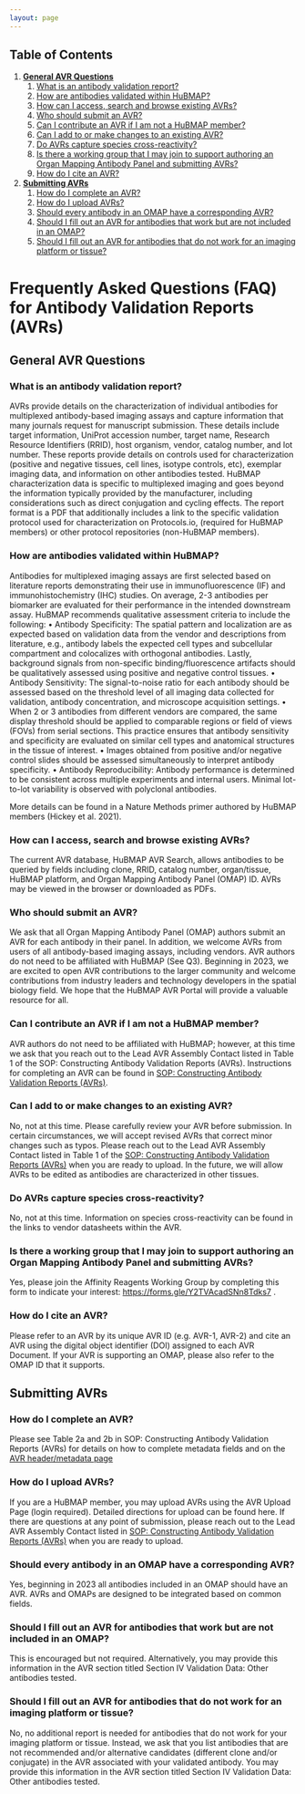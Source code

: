 ```yaml
---
layout: page
---
```


## Table of Contents
  1. **[General AVR Questions](#general-avr-questions)**
      1. [What is an antibody validation report?](#what-is-an-antibody-validation-report)
      2. [How are antibodies validated within HuBMAP?](#how-are-antibodies-validated-within-hubmap)
      3. [How can I access, search and browse existing AVRs?](#how-can-i-access-search-and-browse-existing-avrs)
      4. [Who should submit an AVR?](#who-should-submit-an-avr)
      5. [Can I contribute an AVR if I am not a HuBMAP member?](#can-i-contribute-an-avr-if-i-am-not-a-hubmap-member)
      6. [Can I add to or make changes to an existing AVR?](#can-i-add-to-or-make-changes-to-an-existing-avr)
      7. [Do AVRs capture species cross-reactivity?](#do-avrs-capture-species-cross-reactivity)
      8. [Is there a working group that I may join to support authoring an Organ Mapping Antibody Panel and submitting AVRs?](#is-there-a-working-group-that-i-may-join-to-support-authoring-an-organ-mapping-antibody-panel-and-submitting-avrs)
      9. [How do I cite an AVR?](#how-do-i-cite-an-avr)
  2. **[Submitting AVRs](#submitting-avrs)**
      1. [How do I complete an AVR?](#how-do-i-complete-an-avr)
      2. [How do I upload AVRs? ](#how-do-i-upload-avrs)
      3. [Should every antibody in an OMAP have a corresponding AVR?](#should-every-antibody-in-an-omap-have-a-corresponding-avr)
      4. [Should I fill out an AVR for antibodies that work but are not included in an OMAP?](#should-i-fill-out-an-avr-for-antibodies-that-work-but-are-not-included-in-an-omap)
      5. [Should I fill out an AVR for antibodies that do not work for an imaging platform or tissue?](#should-i-fill-out-an-avr-for-antibodies-that-do-not-work-for-an-imaging-platform-or-tissue)


# Frequently Asked Questions (FAQ) for Antibody Validation Reports (AVRs)

## General AVR Questions

### What is an antibody validation report?
AVRs provide details on the characterization of individual antibodies for multiplexed antibody-based imaging assays and capture information that many journals request for manuscript submission. These details include target information, UniProt accession number, target name, Research Resource Identifiers (RRID), host organism, vendor, catalog number, and lot number. These reports provide details on controls used for characterization (positive and negative tissues, cell lines, isotype controls, etc), exemplar imaging data, and information on other antibodies tested. HuBMAP characterization data is specific to multiplexed imaging and goes beyond the information typically provided by the manufacturer, including considerations such as direct conjugation and cycling effects. The report format is a PDF that additionally includes a link to the specific validation protocol used for characterization on Protocols.io, (required for HuBMAP members) or other protocol repositories (non-HuBMAP members).
    
### How are antibodies validated within HuBMAP?
Antibodies for multiplexed imaging assays are first selected based on literature reports demonstrating their use in immunofluorescence (IF) and immunohistochemistry (IHC) studies. On average, 2-3 antibodies per biomarker are evaluated for their performance in the intended downstream assay. HuBMAP recommends qualitative assessment criteria to include the following:
•	Antibody Specificity: The spatial pattern and localization are as expected based on validation data from the vendor and descriptions from literature, e.g., antibody labels the expected cell types and subcellular compartment and colocalizes with orthogonal antibodies. Lastly, background signals from non-specific binding/fluorescence artifacts should be qualitatively assessed using positive and negative control tissues.
•	Antibody Sensitivity: The signal-to-noise ratio for each antibody should be assessed based on the threshold level of all imaging data collected for validation, antibody concentration, and microscope acquisition settings.
•	When 2 or 3 antibodies from different vendors are compared, the same display threshold should be applied to comparable regions or field of views (FOVs) from serial sections. This practice ensures that antibody sensitivity and specificity are evaluated on similar cell types and anatomical structures in the tissue of interest. 
•	Images obtained from positive and/or negative control slides should be assessed simultaneously to interpret antibody specificity.
•	Antibody Reproducibility: Antibody performance is determined to be consistent across multiple experiments and internal users. Minimal lot-to-lot variability is observed with polyclonal antibodies.

More details can be found in a Nature Methods primer authored by HuBMAP members (Hickey et al. 2021). 

### How can I access, search and browse existing AVRs?
The current AVR database, HuBMAP AVR Search, allows antibodies to be queried by fields including clone, RRID, catalog number, organ/tissue, HuBMAP platform, and Organ Mapping Antibody Panel (OMAP) ID. AVRs may be viewed in the browser or downloaded as PDFs.

### Who should submit an AVR?
We ask that all Organ Mapping Antibody Panel (OMAP) authors submit an AVR for each antibody in their panel. In addition, we welcome AVRs from users of all antibody-based imaging assays, including vendors. AVR authors do not need to be affiliated with HuBMAP (See Q3). Beginning in 2023, we are excited to open AVR contributions to the larger community and welcome contributions from industry leaders and technology developers in the spatial biology field. We hope that the HuBMAP AVR Portal will provide a valuable resource for all. 

### Can I contribute an AVR if I am not a HuBMAP member?
AVR authors do not need to be affiliated with HuBMAP; however, at this time we ask that you reach out to the Lead AVR Assembly Contact listed in Table 1 of the SOP: Constructing Antibody Validation Reports (AVRs). Instructions for completing an AVR can be found in [SOP: Constructing Antibody Validation Reports (AVRs)](https://doi.org/10.5281/zenodo.7418623).

### Can I add to or make changes to an existing AVR?
No, not at this time. Please carefully review your AVR before submission. In certain circumstances, we will accept revised AVRs that correct minor changes such as typos. Please reach out to the Lead AVR Assembly Contact listed in Table 1 of the [SOP: Constructing Antibody Validation Reports (AVRs)](https://doi.org/10.5281/zenodo.7418623) when you are ready to upload. In the future, we will allow AVRs to be edited as antibodies are characterized in other tissues. 

### Do AVRs capture species cross-reactivity?
No, not at this time. Information on species cross-reactivity can be found in the links to vendor datasheets within the AVR. 

### Is there a working group that I may join to support authoring an Organ Mapping Antibody Panel and submitting AVRs?
Yes, please join the Affinity Reagents Working Group by completing this form to indicate your interest:  https://forms.gle/Y2TVAcadSNn8Tdks7 .

### How do I cite an AVR?
Please refer to an AVR by its unique AVR ID (e.g. AVR-1, AVR-2) and cite an AVR using the digital object identifier (DOI) assigned to each AVR Document. If your AVR is supporting an OMAP, please also refer to the OMAP ID that it supports.

## Submitting AVRs

### How do I complete an AVR?
Please see Table 2a and 2b in SOP: Constructing Antibody Validation Reports (AVRs) for details on how to complete metadata fields and on the [AVR header/metadata page](/avr/tsv-format-v2.html)

### How do I upload AVRs?
If you are a HuBMAP member, you may upload AVRs using the AVR Upload Page (login required). Detailed directions for upload can be found here. If there are questions at any point of submission, please reach out to the Lead AVR Assembly Contact listed in [SOP: Constructing Antibody Validation Reports (AVRs)](https://doi.org/10.5281/zenodo.7418623) when you are ready to upload. 

### Should every antibody in an OMAP have a corresponding AVR?
Yes, beginning in 2023 all antibodies included in an OMAP should have an AVR. AVRs and OMAPs are designed to be integrated based on common fields. 

### Should I fill out an AVR for antibodies that work but are not included in an OMAP?
This is encouraged but not required. Alternatively, you may provide this information in the AVR section titled Section IV Validation Data: Other antibodies tested. 

### Should I fill out an AVR for antibodies that do not work for an imaging platform or tissue?
No, no additional report is needed for antibodies that do not work for your imaging platform or tissue. Instead, we ask that you list antibodies that are not recommended and/or alternative candidates (different clone and/or conjugate) in the AVR associated with your validated antibody. You may provide this information in the AVR section titled Section IV Validation Data: Other antibodies tested.
